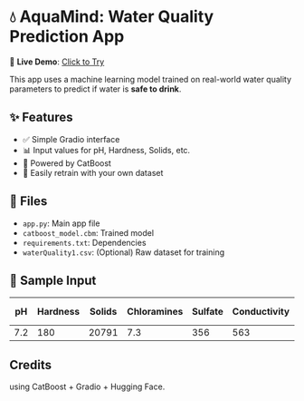 # 💧 AquaMind: Water Quality Prediction App

🚀 **Live Demo**: [Click to Try](https://huggingface.co/spaces/your-username/AquaMind)

This app uses a machine learning model trained on real-world water quality parameters to predict if water is **safe to drink**.

## ✨ Features
- ✅ Simple Gradio interface
- 📊 Input values for pH, Hardness, Solids, etc.
- 🤖 Powered by CatBoost
- 📁 Easily retrain with your own dataset

## 📂 Files
- `app.py`: Main app file
- `catboost_model.cbm`: Trained model
- `requirements.txt`: Dependencies
- `waterQuality1.csv`: (Optional) Raw dataset for training

## 🧪 Sample Input
| pH | Hardness | Solids | Chloramines | Sulfate | Conductivity | Organic Carbon | Trihalomethanes | Turbidity |
|----|----------|--------|-------------|---------|--------------|----------------|------------------|-----------|
| 7.2 | 180 | 20791 | 7.3 | 356 | 563 | 10.2 | 67 | 3.9 |

##  Credits
 using CatBoost + Gradio + Hugging Face.

